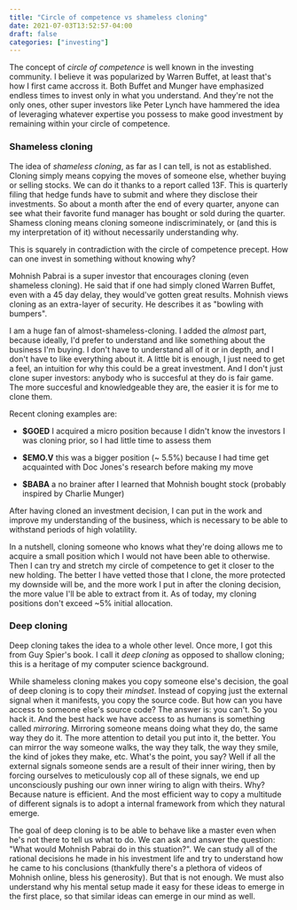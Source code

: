 ```yaml
---
title: "Circle of competence vs shameless cloning"
date: 2021-07-03T13:52:57-04:00
draft: false
categories: ["investing"]
---
```


The concept of _circle of competence_ is well known in the investing community. I believe it was popularized by Warren Buffet, at least that's how I first came accross it. Both Buffet and Munger have emphasized endless times to invest only in what you understand. And they're not the only ones, other super investors like Peter Lynch have hammered the idea of leveraging whatever expertise you possess to make good investment by remaining within your circle of competence.

### Shameless cloning

The idea of _shameless cloning_, as far as I can tell, is not as established. Cloning simply means copying the moves of someone else, whether buying or selling stocks. We can do it thanks to a report called 13F. This is quarterly filing that hedge funds have to submit and where they disclose their investments. So about a month after the end of every quarter, anyone can see what their favorite fund manager has bought or sold during the quarter. Shamess cloning means cloning someone indiscriminately, or (and this is my interpretation of it) without necessarily understanding why.

This is squarely in contradiction with the circle of competence precept. How can one invest in something without knowing why?

Mohnish Pabrai is a super investor that encourages cloning (even shameless cloning). He said that if one had simply cloned Warren Buffet, even with a 45 day delay, they would've gotten great results. Mohnish views cloning as an extra-layer of security. He describes it as "bowling with bumpers".

I am a huge fan of almost-shameless-cloning. I added the _almost_ part, because ideally, I'd prefer to understand and like something about the business I'm buying. I don't have to understand all of it or in depth, and I don't have to like everything about it. A little bit is enough, I just need to get a feel, an intuition for why this could be a great investment. And I don't just clone super investors: anybody who is succesful at they do is fair game. The more succesful and knowledgeable they are, the easier it is for me to clone them.

Recent cloning examples are:

- **$GOED** I acquired a micro position because I didn't know the investors I was cloning prior, so I had little time to assess them

- **$EMO.V** this was a bigger position (~ 5.5%) because I had time get acquainted with Doc Jones's research before making my move

- **$BABA** a no brainer after I learned that Mohnish bought stock (probably inspired by Charlie Munger)

After having cloned an investment decision, I can put in the work and improve my understanding of the business, which is necessary to be able to withstand periods of high volatility. 

In a nutshell, cloning someone who knows what they're doing allows me to acquire a small position which I would not have been able to otherwise. Then I can try and stretch my circle of competence to get it closer to the new holding. The better I have vetted those that I clone, the more protected my downside will be, and the more work I put in after the cloning decision, the more value I'll be able to extract from it. As of today, my cloning positions don't exceed ~5% initial allocation.

### Deep cloning

Deep cloning takes the idea to a whole other level. Once more, I got this from Guy Spier's book. I call it _deep cloning_ as opposed to shallow cloning; this is a heritage of my computer science background. 

While shameless cloning makes you copy someone else's decision, the goal of deep cloning is to copy their _mindset_. Instead of copying just the external signal when it manifests, you copy the source code. But how can you have access to someone else's source code? The answer is: you can't. So you hack it. And the best hack we have access to as humans is something called _mirroring_. Mirroring someone means doing what they do, the same way they do it. The more attention to detail you put into it, the better. You can mirror the way someone walks, the way they talk, the way they smile, the kind of jokes they make, etc. What's the point, you say? Well if all the external signals someone sends are a result of their inner wiring, then by forcing ourselves to meticulously cop all of these signals, we end up unconsciously pushing our own inner wiring to align with theirs. Why? Because nature is efficient. And the most efficient way to copy a multitude of different signals is to adopt a internal framework from which they natural emerge. 

The goal of deep cloning is to be able to behave like a master even when he's not there to tell us what to do. We can ask and answer the question: "What would Mohnish Pabrai do in this stuation?". We can study all of the rational decisions he made in his investment life and try to understand how he came to his conclusions (thankfully there's a plethora of videos of Mohnish online, bless his generosity). But that is not enough. We must also understand why his mental setup made it easy for these ideas to emerge in the first place, so that similar ideas can emerge in our mind as well.


